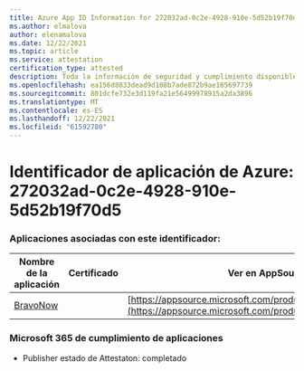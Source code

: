 ```yaml
---
title: Azure App ID Information for 272032ad-0c2e-4928-910e-5d52b19f70d5
ms.author: elmalova
author: elenamalova
ms.date: 12/22/2021
ms.topic: article
ms.service: attestation
certification_type: attested
description: Toda la información de seguridad y cumplimiento disponible para 272032ad-0c2e-4928-910e-5d52b19f70d5.
ms.openlocfilehash: ea156d8833dead9d108b7ade872b9ae165697739
ms.sourcegitcommit: 801dcfe732e3d119fa21e56499978915a2da3896
ms.translationtype: MT
ms.contentlocale: es-ES
ms.lasthandoff: 12/22/2021
ms.locfileid: "61592780"
---
```

# <a name="azure-app-id-272032ad-0c2e-4928-910e-5d52b19f70d5"></a>Identificador de aplicación de Azure: 272032ad-0c2e-4928-910e-5d52b19f70d5


### <a name="apps-associated-with-this-id"></a>Aplicaciones asociadas con este identificador:
| **Nombre de la aplicación** | **Certificado** | **Ver en AppSource** |
|--------------|---------------|-----------------------|
| [BravoNow](https://docs.microsoft.com/microsoft-365-app-certification/forward/WA200000157) |  | [https://appsource.microsoft.com/product/office/WA200000157](https://appsource.microsoft.com/product/office/WA200000157) |

### <a name="microsoft-365-app-compliance-status"></a>Microsoft 365 de cumplimiento de aplicaciones
- Publisher estado de Attestaton: completado
